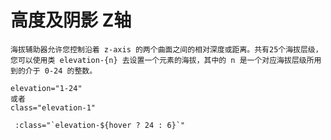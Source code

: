 # 高度及阴影 Z轴
  
    海拔辅助器允许您控制沿着 z-axis 的两个曲面之间的相对深度或距离。共有25个海拔层级，您可以使用类 elevation-{n} 去设置一个元素的海拔，其中的 n 是一个对应海拔层级所用到的介于 0-24 的整数。

    elevation="1-24"
    或者
    class="elevation-1"

     :class="`elevation-${hover ? 24 : 6}`"